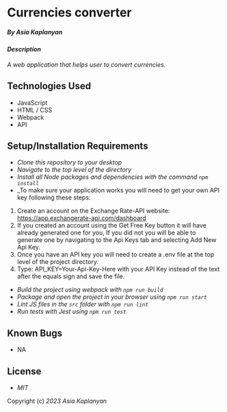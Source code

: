 # Currencies converter

##### By _Asia Kaplanyan_

#### _Description_

_A web application that helps user to convert currencies._

## Technologies Used

* JavaScript
* HTML / CSS
* Webpack
* API

## Setup/Installation Requirements

* _Clone this repository to your desktop_
* _Navigate to the top level of the directory_
* _Install all Node packages and dependencies with the command ``npm install``_
* _To make sure your application works you will need to get your own API key following these steps:
1. Create an account on the Exchange Rate-API website: https://app.exchangerate-api.com/dashboard
2. If you created an account using the Get Free Key button it will have already generated one for you, If you did not you will be able to generate one by navigating to the Api Keys tab and selecting Add New Api Key.
3. Once you have an API key you will need to create a .env file at the top level of the project directory.
4. Type: API_KEY=Your-Api-Key-Here with your API Key instead of the text after the equals sign and save the file.
* _Build the project using webpack with ``npm run build``_
* _Package and open the project in your browser using ``npm run start``_
* _Lint JS files in the ``src`` folder with ``npm run lint``_
* _Run tests with Jest using ``npm run test``_

## Known Bugs

* NA

## License

* _MIT_

Copyright (c) _2023_ _Asia Kaplanyan_

